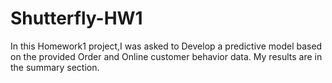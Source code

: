 # Shutterfly-HW1

In this Homework1 project,I was asked to Develop a predictive model based on the 
provided Order and Online customer behavior data. My results are in the summary section.

